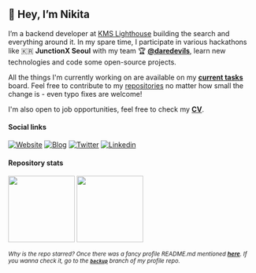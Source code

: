 ## 👋 Hey, I’m **Nikita**

I’m a backend developer at [KMS Lighthouse](https://www.kmslh.com/) building the search and everything around it. In my spare time, I participate in various hackathons like 🇰🇷 **JunctionX Seoul** with my team 🏆 **[@daredevils](https://github.com/daredevils-team)**, learn new technologies and code some open-source projects.

All the things I'm currently working on are available on my **[current tasks](https://github.com/users/xtenzQ/projects/3)** board. Feel free to contribute to my [repositories](https://github.com/xtenzQ?tab=repositories) no matter how small the change is - even typo fixes are welcome!

I'm also open to job opportunities, feel free to check my **[CV](https://xtenzq.github.io/cv)**.

#### Social links

[![Website](https://img.shields.io/badge/Website-4FC08D?style=for-the-badge&logo=githubpages&logoColor=white)](https://xtenzq.github.io/)
[![Blog](https://img.shields.io/badge/blog-FFA500?style=for-the-badge&logo=rss&logoColor=white)](https://xtenzq.github.io/blog)
[![Twitter](https://img.shields.io/badge/twitter-1DA1F2?style=for-the-badge&logo=twitter&logoColor=white)](https://twitter.com/xtenzQ)
[![Linkedin](https://img.shields.io/badge/linkedin-0077B5?style=for-the-badge&logo=linkedin&logoColor=white)](https://www.linkedin.com/in/xtenzq/)

#### Repository stats

<div>
  <img height="135px" src="https://github-readme-stats.vercel.app/api?username=xtenzq&theme=nord&show_icons=true&hide_title=true&hide_border=true&hide_rank=true&include_all_commits=true&count_private=true&line_height=21">
  <img height="135px" src="https://github-readme-stats.vercel.app/api/top-langs/?username=xtenzq&theme=nord&&hide_title=true&hide_border=true&layout=compact&langs_count=8">
</div>

<sub>_Why is the repo starred? Once there was a fancy profile README.md mentioned **[here](https://github.com/abhisheknaiidu/awesome-github-profile-readme)**. If you wanna check it, go to the **[`backup`](https://github.com/xtenzQ/xtenzQ/tree/backup)** branch of my profile repo._</sub>
